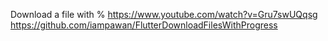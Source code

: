 



Download a file with %
https://www.youtube.com/watch?v=Gru7swUQqsg
https://github.com/iampawan/FlutterDownloadFilesWithProgress




